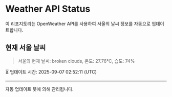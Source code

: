 
# Weather API Status

이 리포지토리는 OpenWeather API를 사용하여 서울의 날씨 정보를 자동으로 업데이트합니다.

## 현재 서울 날씨
> 서울의 현재 날씨: broken clouds, 온도: 27.76°C, 습도: 74%

⏳ 업데이트 시간: 2025-09-07 02:52:11 (UTC)

---
자동 업데이트 봇에 의해 관리됩니다.
